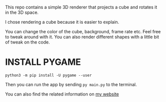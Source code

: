 This repo contains a simple 3D renderer that projects a cube and rotates it in the 3D space.

I chose rendering a cube because it is easier to explain.

You can change the color of the cube, background, frame rate etc. Feel free to tweak around with it.
You can also render different shapes with a little bit of tweak on the code.

# **INSTALL PYGAME**
```python3 -m pip install -U pygame --user```

Then you can run the app by sending
```py main.py```
to the terminal.

You can also find the related information on [my website](https://berkbeken.xo.je)
